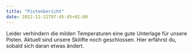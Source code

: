 ```yaml
---
title: "Pistenbericht"
date: 2022-12-21T07:45:45+02:00
---
```


Leider verhindern die milden Temperaturen eine gute Unterlage für unsere Pisten. Aktuell sind unsere Skilifte noch geschlossen. Hier erfährst du, sobald sich daran etwas ändert.
